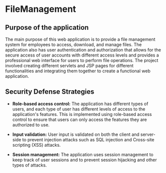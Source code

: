 # FileManagement

## Purpose of the application

The main purpose of this web application is to provide a file management system for employees to access, download, and manage files. The application also has user authentication and authorization that allows for the secure access of user accounts with different access levels and provides a professional web interface for users to perform file operations. The project involved creating different servlets and JSP pages for different functionalities and integrating them together to create a functional web application.

## Security Defense Strategies

- **Role-based access control:** The application has different types of users, and each type of user has different levels of access to the application's features. This is implemented using role-based access control to ensure that users can only access the features they are authorized to use.

- **Input validation:** User input is validated on both the client and server-side to prevent injection attacks such as SQL injection and Cross-site scripting (XSS) attacks.

- **Session management:** The application uses session management to keep track of user sessions and to prevent session hijacking and other types of attacks.

